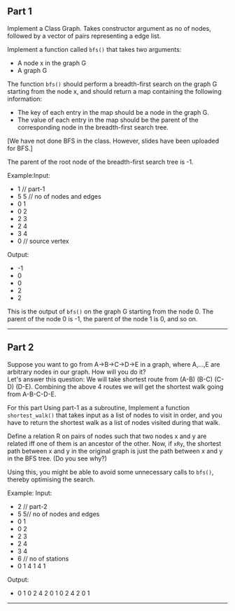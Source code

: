 Part 1
------

Implement a Class Graph.
Takes constructor argument as no of nodes, followed by a
vector of pairs representing a edge list.

Implement a function called `bfs()` that takes two arguments:

* A node x in the graph G
* A graph G

The function `bfs()` should perform a breadth-first search on the graph G starting from the node x, and should return a map containing the following information:

* The key of each entry in the map should be a node in the graph G.
* The value of each entry in the map should be the parent of the
  corresponding node in the breadth-first search tree.

[We have not done BFS in the class. However, slides have been uploaded for BFS.]

The parent of the root node of the breadth-first search tree is -1.

Example:Input:

* 1 // part-1
* 5 5 // no of nodes and edges
* 0 1
* 0 2
* 2 3
* 2 4
* 3 4
* 0   // source vertex

Output:

* -1
* 0
* 0
* 2
* 2

This is the output of `bfs()` on the graph G starting from the node 0. The parent of the node 0 is -1, the parent of the node 1 is 0, and so on.

---

Part 2
------

Suppose you want to go from A->B->C->D->E in a graph, where A,...,E are arbitrary nodes in our graph. How will you do it?							
Let's answer this question: We will take shortest route from (A-B) (B-C) (C-D) (D-E).
Combining the above 4 routes we will get the shortest walk going from A-B-C-D-E.

For this part Using part-1 as a subroutine, Implement a function `shortest_walk()` that takes input as a list of nodes to visit in order, and you have to return the shortest walk as a list of nodes visited during that walk.

Define a relation R on pairs of nodes such that two nodes x and y are related iff one of them is an ancestor of the other. Now, if `xRy`, the shortest path between x and y in the original graph is just the path between x and y in the BFS tree. (Do you see why?)

Using this, you might be able to avoid some unnecessary calls to `bfs()`, thereby optimising the search.

Example:
Input:

* 2 // part-2
* 5 5// no of nodes and edges
* 0 1
* 0 2
* 2 3
* 2 4
* 3 4
* 6 // no of stations
* 0 1 4 1 4 1

Output:

* 0 1 0 2 4 2 0 1 0 2 4 2 0 1

---
